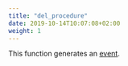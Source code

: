 ```yaml
---
title: "del_procedure"
date: 2019-10-14T10:07:08+02:00
weight: 1
---
```


This function generates an [event](../../events).
